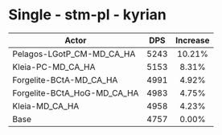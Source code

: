 # Single - stm-pl - kyrian
| Actor | DPS | Increase |
|---|:---:|:---:|
|Pelagos-LGotP_CM-MD_CA_HA|5243|10.21%|
|Kleia-PC-MD_CA_HA|5153|8.31%|
|Forgelite-BCtA-MD_CA_HA|4991|4.92%|
|Forgelite-BCtA_HoG-MD_CA_HA|4983|4.75%|
|Kleia-MD_CA_HA|4958|4.23%|
|Base|4757|0.00%|
